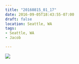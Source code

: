 ```yaml
---
title: "20160815_01_17"
date: 2016-09-05T18:43:55-07:00
draft: false
location: Seattle, WA
tags:
- Seattle, WA
- Jacob

---
```

![](https://d17enza3bfujl8.cloudfront.net/20160815_01_17.jpg)
